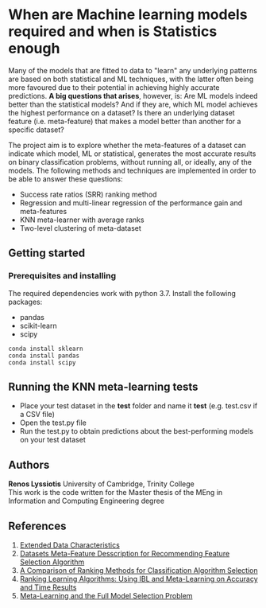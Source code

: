 # When are Machine learning models required and when is Statistics enough
Many of the models that are fitted to data to "learn" any underlying patterns are based on both statistical and ML techniques,
with the latter often being more favoured due to their potential in achieving highly accurate predictions. **A big questions 
that arises**, however, is: Are ML models indeed better than the statistical models? And if they are, which ML model achieves
the highest performance on a dataset? Is there an underlying dataset feature (i.e. meta-feature) that makes a model better 
than another for a specific dataset?

The project aim is to explore whether the meta-features of a dataset can indicate which model, ML or statistical, 
generates the most accurate results on binary classification problems, without running all, or ideally, any of the models. The 
following methods and techniques are implemented in order to be able to answer these questions:
- Success rate ratios (SRR) ranking method
- Regression and multi-linear regression of the performance gain and meta-features
- KNN meta-learner with average ranks
- Two-level clustering of meta-dataset

## Getting started

### Prerequisites and installing
The required dependencies work with python 3.7. Install the following packages: 
- pandas
- scikit-learn
- scipy
```
conda install sklearn
conda install pandas
conda install scipy
```
## Running the KNN meta-learning tests
- Place your test dataset in the **test** folder and name it **test** (e.g. test.csv if a CSV file)
- Open the test.py file 
- Run the test.py to obtain predictions about the best-performing models on your test dataset

## Authors
**Renos Lyssiotis** University of Cambridge, Trinity College<br/>
This work is the code written for the Master thesis of the MEng in Information and Computing Engineering degree

## References
1. [Extended Data Characteristics](https://pdfs.semanticscholar.org/445d/49d1e2c7138943377b3bb834fa775b434258.pdf?_ga=2.206274643.1341933229.1578216039-679275796.1578216039)
2. [Datasets Meta-Feature Desscription for Recommending Feature Selection Algorithm](https://www.fruct.org/publications/ainl-fruct/files/Fil.pdf)
3. [A Comparison of Ranking Methods for Classification Algorithm Selection](https://sci2s.ugr.es/keel/pdf/specific/congreso/brazdil00comparison.pdf)
4. [Ranking Learning Algorithms: Using IBL and
Meta-Learning on Accuracy and Time Results](https://link.springer.com/content/pdf/10.1023/A:1021713901879.pdf)
5. [Meta-Learning and the Full Model
Selection Problem](http://quansun.com/pubs/metalearning_qs_thesis.pdf)

